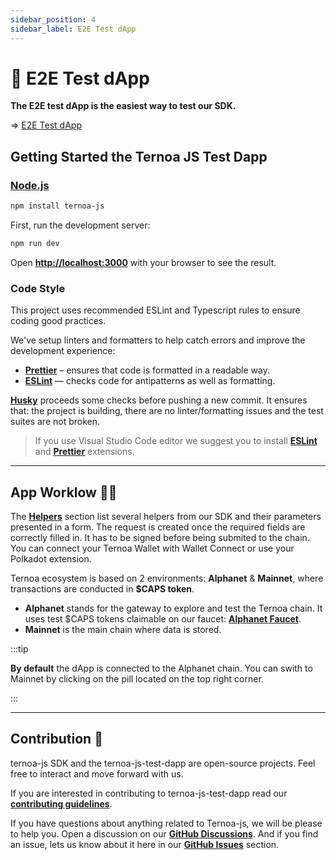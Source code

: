 ```yaml
---
sidebar_position: 4
sidebar_label: E2E Test dApp
---
```


# 🧩 E2E Test dApp

**The E2E test dApp is the easiest way to test our SDK.** 

=> [E2E Test dApp](https://e2e.ternoa.network/)

## Getting Started the Ternoa JS Test Dapp
### [Node.js](https://nodejs.org/en/download/)

```bash
npm install ternoa-js
```

First, run the development server:

```bash
npm run dev
```

Open **[http://localhost:3000](http://localhost:3000)** with your browser to see the result.

### Code Style

This project uses recommended ESLint and Typescript rules to ensure coding good practices.

We've setup linters and formatters to help catch errors and improve the development experience:

- **[Prettier](https://prettier.io/)** – ensures that code is formatted in a readable way.
- **[ESLint](https://eslint.org/)** — checks code for antipatterns as well as formatting.

**[Husky](https://typicode.github.io/husky)** proceeds some checks before pushing a new commit. It ensures that: the project is building, there are no linter/formatting issues and the test suites are not broken.

> If you use Visual Studio Code editor we suggest you to install **[ESLint](https://marketplace.visualstudio.com/items?itemName=dbaeumer.vscode-eslint)** and **[Prettier](https://marketplace.visualstudio.com/items?itemName=esbenp.prettier-vscode)** extensions.

___

## App Worklow 🏄‍♂️
The **[Helpers](https://e2e.ternoa.network/app/NFT/CreateNFT)** section list several helpers from our SDK and their parameters presented in a form. The request is created once the required fields are correctly filled in. It has to be signed before being submited to the chain. You can connect your Ternoa Wallet with Wallet Connect or use your Polkadot extension.

Ternoa ecosystem is based on 2 environments: **Alphanet** & **Mainnet**, where transactions are conducted in **$CAPS token**.
- **Alphanet** stands for the gateway to explore and test the Ternoa chain. It uses test $CAPS tokens claimable on our faucet: **[Alphanet Faucet](https://www.ternoa.com/alphanet)**.
- **Mainnet** is the main chain where data is stored.

:::tip

**By default** the dApp is connected to the Alphanet chain. 
You can swith to Mainnet by clicking on the pill located on the top right corner.

:::

___

## Contribution 🤝
ternoa-js SDK and the ternoa-js-test-dapp are open-source projects. Feel free to interact and move forward with us.

If you are interested in contributing to ternoa-js-test-dapp read our **[contributing guidelines](https://github.com/capsule-corp-ternoa/ternoa-js-test-dapp/blob/main/CONTRIBUTING.md)**.

If you have questions about anything related to Ternoa-js, we will be please to help you. Open a discussion on our **[GitHub Discussions](https://github.com/capsule-corp-ternoa/ternoa-js/discussions)**. And if you find an issue, lets us know about it here in our **[GitHub Issues](https://github.com/capsule-corp-ternoa/ternoa-js/issues)** section.